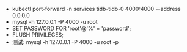 - kubectl port-forward -n services tidb-tidb-0 4000:4000 --address 0.0.0.0
- mysql -h 127.0.0.1 -P 4000 -u root
- SET PASSWORD FOR 'root'@'%' = 'password';
- FLUSH PRIVILEGES;
- 测试: mysql -h 127.0.0.1 -P 4000 -u root -p
